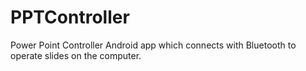 # PPTController
Power Point Controller Android app which connects with Bluetooth to operate slides on the computer.
